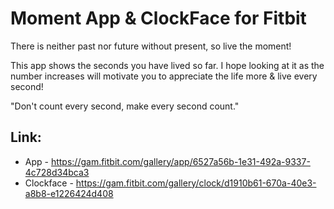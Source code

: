 Moment App & ClockFace for Fitbit
===================================
There is neither past nor future without present, so live the moment! 

This app shows the seconds you have lived so far. I hope looking at it as the number increases will motivate you to appreciate the life more & live every second!

"Don't count every second, make every second count."

Link:
------
* App - https://gam.fitbit.com/gallery/app/6527a56b-1e31-492a-9337-4c728d34bca3
* Clockface - https://gam.fitbit.com/gallery/clock/d1910b61-670a-40e3-a8b8-e1226424d408
